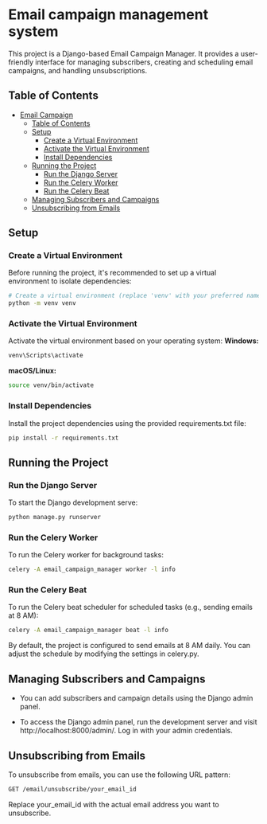 # Email campaign management system

This project is a Django-based Email Campaign Manager. It provides a user-friendly interface for managing subscribers, creating and scheduling email campaigns, and handling unsubscriptions.

## Table of Contents

- [Email Campaign](#project-name)
  - [Table of Contents](#table-of-contents)
  - [Setup](#setup)
    - [Create a Virtual Environment](#create-a-virtual-environment)
    - [Activate the Virtual Environment](#activate-the-virtual-environment)
    - [Install Dependencies](#install-dependencies)
  - [Running the Project](#running-the-project)
    - [Run the Django Server](#run-the-django-server)
    - [Run the Celery Worker](#run-the-celery-worker)
    - [Run the Celery Beat](#run-the-celery-beat)
  - [Managing Subscribers and Campaigns](#managing-subscribers-and-campaigns)
  - [Unsubscribing from Emails](#unsubscribing-from-emails)

## Setup

### Create a Virtual Environment

  Before running the project, it's recommended to set up a virtual environment to isolate dependencies:

  ```bash
  # Create a virtual environment (replace 'venv' with your preferred name)
  python -m venv venv
  ```
### Activate the Virtual Environment
  Activate the virtual environment based on your operating system:
  **Windows:**
  ```bash
  venv\Scripts\activate
  ```
  **macOS/Linux:**
  ```bash
  source venv/bin/activate
  ```
### Install Dependencies
  Install the project dependencies using the provided requirements.txt file:
  ```bash
  pip install -r requirements.txt
  ```

## Running the Project
### Run the Django Server
  To start the Django development serve:
  ```bash
  python manage.py runserver
  ```

### Run the Celery Worker
  To run the Celery worker for background tasks:
  ```bash
  celery -A email_campaign_manager worker -l info
  ```
### Run the Celery Beat
To run the Celery beat scheduler for scheduled tasks (e.g., sending emails at 8 AM):

```bash
celery -A email_campaign_manager beat -l info
```
By default, the project is configured to send emails at 8 AM daily. You can adjust the schedule by modifying the settings in celery.py.

## Managing Subscribers and Campaigns
- You can add subscribers and campaign details using the Django admin panel.

- To access the Django admin panel, run the development server and visit http://localhost:8000/admin/. Log in with your admin credentials.

## Unsubscribing from Emails
To unsubscribe from emails, you can use the following URL pattern:
```bash
GET /email/unsubscribe/your_email_id
```
Replace your_email_id with the actual email address you want to unsubscribe.

